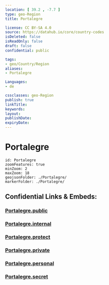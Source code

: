 ```yaml
---
location: [ 39.2 , -7.7 ] 
type: geo-Region
title: Portalegre

license: CC BY-SA 4.0
source: https://datahub.io/core/country-codes
isDeleted: false
isReadOnly: false
draft: false
confidential: public

tags:
- geo/Country/Region
aliases:
- Portalegre

Languages:
- de

cssclasses: geo-Region
publish: true
linkTitle: 
keywords: 
layout: 
publishDate: 
expiryDate: 
---
```


# Portalegre

```leaflet
id: Portalegre
zoomFeatures: true 
minZoom: 2 
maxZoom: 18
geojsonFolder: ./Portalegre/
markerFolder: ./Portalegre/
```


## Confidential Links & Embeds: 

### [Portalegre.public](/_public/\Earth\Continent\Europe\Europe~South\Portugal\Districts~PortugalPortalegre.public.md) 

### [Portalegre.internal](/_internal/\Earth\Continent\Europe\Europe~South\Portugal\Districts~PortugalPortalegre.internal.md) 

### [Portalegre.protect](/_protect/\Earth\Continent\Europe\Europe~South\Portugal\Districts~PortugalPortalegre.protect.md) 

### [Portalegre.private](/_private/\Earth\Continent\Europe\Europe~South\Portugal\Districts~PortugalPortalegre.private.md) 

### [Portalegre.personal](/_personal/\Earth\Continent\Europe\Europe~South\Portugal\Districts~PortugalPortalegre.personal.md) 

### [Portalegre.secret](/_secret/\Earth\Continent\Europe\Europe~South\Portugal\Districts~PortugalPortalegre.secret.md)

